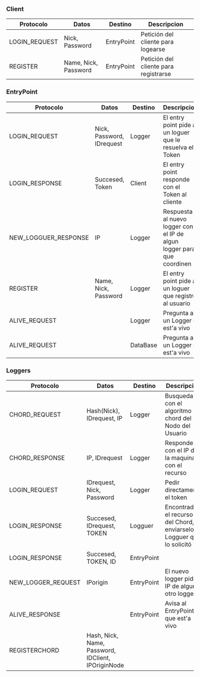 ### Client

|Protocolo|    Datos           |Destino    | Descripcion|
|---------|--------------------|-----------|------------|
|LOGIN_REQUEST    |Nick, Password      | EntryPoint| Petición del cliente para logearse           |
|REGISTER |Name, Nick, Password| EntryPoint| Petición del cliente para registrarse           |

### EntryPoint

|Protocolo  |    Datos           |Destino    | Descripcion|
|---------  |--------------------|-----------|------------|
|LOGIN_REQUEST      |Nick, Password, IDrequest      | Logger    | El entry point pide a un loguer que le resuelva el Token|
|LOGIN_RESPONSE      |Succesed, Token               | Client    | El entry point responde con el Token al cliente |
|NEW_LOGGUER_RESPONSE| IP| Logger | Respuesta al nuevo logger con el IP de algun logger para que coordinen|
|REGISTER   |Name, Nick, Password| Logger    |El entry point pide a un loguer que registre al usuario |
|ALIVE_REQUEST | | Logger | Pregunta a un Logger si est'a vivo |
|ALIVE_REQUEST | | DataBase | Pregunta a un Logger si est'a vivo |

### Loggers

|Protocolo    |    Datos           |Destino    | Descripcion|
|---------    |--------------------|-----------|------------|
|CHORD_REQUEST|Hash(Nick), IDrequest, IP| Logger| Busqueda con el algoritmo chord del Nodo del Usuario| 
|CHORD_RESPONSE | IP, IDrequest | Logger| Responde con el IP de la maquina con el recurso|
|LOGIN_REQUEST| IDrequest, Nick, Password| Logger |Pedir directamente el token|
|LOGIN_RESPONSE | Succesed, IDrequest, TOKEN     |Logguer| Encontrado el recurso del Chord, enviarselo al Logguer que lo solicitó|
|LOGIN_RESPONSE | Succesed, TOKEN, ID| EntryPoint | |
|NEW_LOGGER_REQUEST| IPorigin| EntryPoint|El nuevo logger pide IP de algun otro logger|
|ALIVE_RESPONSE | | EntryPoint | Avisa al EntryPoint que est'a vivo |
|REGISTERCHORD| Hash, Nick, Name, Password, IDClient, IPOriginNode |
